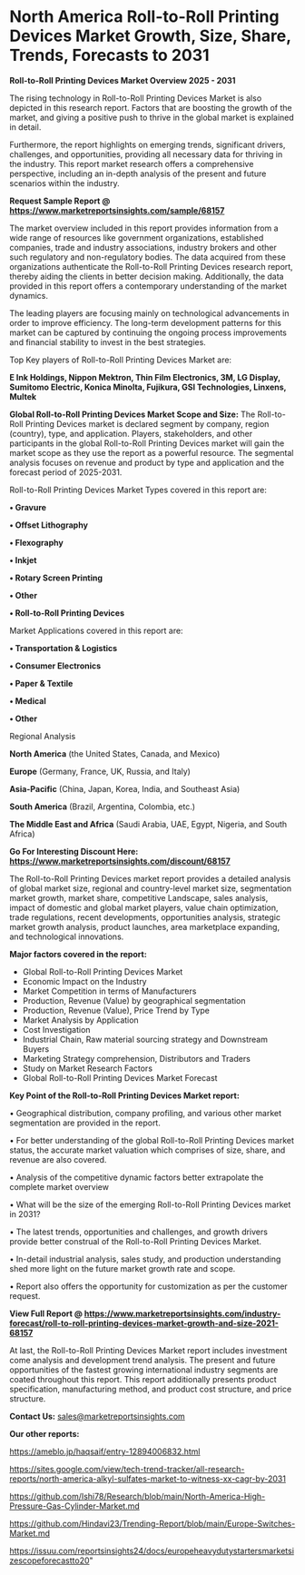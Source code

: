 # North America Roll-to-Roll Printing Devices Market Growth, Size, Share, Trends, Forecasts to 2031

<Strong> Roll-to-Roll Printing Devices Market Overview 2025 - 2031</strong>

The rising technology in Roll-to-Roll Printing Devices Market is also depicted in this research report. Factors that are boosting the growth of the market, and giving a positive push to thrive in the global market is explained in detail.

Furthermore, the report highlights on emerging trends, significant drivers, challenges, and opportunities, providing all necessary data for thriving in the industry. This report market research offers a comprehensive perspective, including an in-depth analysis of the present and future scenarios within the industry.

<strong>Request Sample Report @ <a href=https://www.marketreportsinsights.com/sample/68157>https://www.marketreportsinsights.com/sample/68157</a></strong>

The market overview included in this report provides information from a wide range of resources like government organizations, established companies, trade and industry associations, industry brokers and other such regulatory and non-regulatory bodies. The data acquired from these organizations authenticate the Roll-to-Roll Printing Devices research report, thereby aiding the clients in better decision making. Additionally, the data provided in this report offers a contemporary understanding of the market dynamics.

The leading players are focusing mainly on technological advancements in order to improve efficiency. The long-term development patterns for this market can be captured by continuing the ongoing process improvements and financial stability to invest in the best strategies.

Top Key players of Roll-to-Roll Printing Devices Market are:

<strong>E Ink Holdings, Nippon Mektron, Thin Film Electronics, 3M, LG Display, Sumitomo Electric, Konica Minolta, Fujikura, GSI Technologies, Linxens, Multek</strong>

<strong><b>Global Roll-to-Roll Printing Devices Market Scope and Size:</b></strong>
The Roll-to-Roll Printing Devices market is declared segment by company, region (country), type, and application. Players, stakeholders, and other participants in the global Roll-to-Roll Printing Devices market will gain the market scope as they use the report as a powerful resource. The segmental analysis focuses on revenue and product by type and application and the forecast period of 2025-2031.

Roll-to-Roll Printing Devices Market Types covered in this report are:

<strong>• Gravure

• Offset Lithography

• Flexography

• Inkjet

• Rotary Screen Printing

• Other

• Roll-to-Roll Printing Devices</strong>

Market Applications covered in this report are:

<strong>• Transportation & Logistics

• Consumer Electronics

• Paper & Textile

• Medical

• Other</strong> 

Regional Analysis

<strong>North America</strong> (the United States, Canada, and Mexico)

<strong>Europe</strong> (Germany, France, UK, Russia, and Italy)

<strong>Asia-Pacific</strong> (China, Japan, Korea, India, and Southeast Asia)

<strong>South America</strong> (Brazil, Argentina, Colombia, etc.)

<strong>The Middle East and Africa</strong> (Saudi Arabia, UAE, Egypt, Nigeria, and South Africa)

<strong>Go For Interesting Discount Here: <a href=https://www.marketreportsinsights.com/discount/68157>https://www.marketreportsinsights.com/discount/68157</a></strong>

The Roll-to-Roll Printing Devices market report provides a detailed analysis of global market size, regional and country-level market size, segmentation market growth, market share, competitive Landscape, sales analysis, impact of domestic and global market players, value chain optimization, trade regulations, recent developments, opportunities analysis, strategic market growth analysis, product launches, area marketplace expanding, and technological innovations.

<strong><b>Major factors covered in the report:</b></strong>
<ul>
  <li>Global Roll-to-Roll Printing Devices Market </li>
  <li>Economic Impact on the Industry</li>
  <li>Market Competition in terms of Manufacturers</li>
  <li>Production, Revenue (Value) by geographical segmentation</li>
  <li>Production, Revenue (Value), Price Trend by Type</li>
  <li>Market Analysis by Application</li>
  <li>Cost Investigation</li>
  <li>Industrial Chain, Raw material sourcing strategy and Downstream Buyers</li>
  <li>Marketing Strategy comprehension, Distributors and Traders</li>
  <li>Study on Market Research Factors</li>
  <li>Global Roll-to-Roll Printing Devices Market Forecast</li>
</ul>

<strong><b>Key Point of the Roll-to-Roll Printing Devices Market report:</b></strong>

• Geographical distribution, company profiling, and various other market segmentation are provided in the report.

• For better understanding of the global Roll-to-Roll Printing Devices market status, the accurate market valuation which comprises of size, share, and revenue are also covered.

• Analysis of the competitive dynamic factors better extrapolate the complete market overview

• What will be the size of the emerging Roll-to-Roll Printing Devices market in 2031?

• The latest trends, opportunities and challenges, and growth drivers provide better construal of the Roll-to-Roll Printing Devices Market.

• In-detail industrial analysis, sales study, and production understanding shed more light on the future market growth rate and scope.

• Report also offers the opportunity for customization as per the customer request.

<strong><b>View Full Report @ <a href=https://www.marketreportsinsights.com/industry-forecast/roll-to-roll-printing-devices-market-growth-and-size-2021-68157>https://www.marketreportsinsights.com/industry-forecast/roll-to-roll-printing-devices-market-growth-and-size-2021-68157</a></b></strong>


At last, the Roll-to-Roll Printing Devices Market report includes investment come analysis and development trend analysis. The present and future opportunities of the fastest growing international industry segments are coated throughout this report. This report additionally presents product specification, manufacturing method, and product cost structure, and price structure.

<strong>Contact Us:</strong>
sales@marketreportsinsights.com

<strong>Our other reports:</strong>

<a href=https://ameblo.jp/haqsaif/entry-12894006832.html>https://ameblo.jp/haqsaif/entry-12894006832.html</a>

<a href=https://sites.google.com/view/tech-trend-tracker/all-research-reports/north-america-alkyl-sulfates-market-to-witness-xx-cagr-by-2031>https://sites.google.com/view/tech-trend-tracker/all-research-reports/north-america-alkyl-sulfates-market-to-witness-xx-cagr-by-2031</a>

<a href=https://github.com/Ishi78/Research/blob/main/North-America-High-Pressure-Gas-Cylinder-Market.md>https://github.com/Ishi78/Research/blob/main/North-America-High-Pressure-Gas-Cylinder-Market.md</a>

<a href=https://github.com/Hindavi23/Trending-Report/blob/main/Europe-Switches-Market.md>https://github.com/Hindavi23/Trending-Report/blob/main/Europe-Switches-Market.md</a>

<a href=https://issuu.com/reportsinsights24/docs/europeheavydutystartersmarketsizescopeforecastto20>https://issuu.com/reportsinsights24/docs/europeheavydutystartersmarketsizescopeforecastto20</a>"
